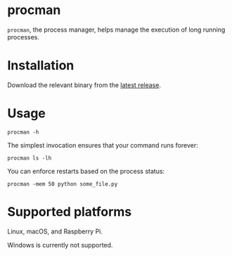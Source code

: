 # procman

`procman`, the process manager, helps manage the execution of long running processes.

# Installation

Download the relevant binary from the [latest release](https://github.com/bantmen/procman/releases/latest).

# Usage

```shell 
procman -h
```

The simplest invocation ensures that your command runs forever:

```shell 
procman ls -lh
```

You can enforce restarts based on the process status:

```shell 
procman -mem 50 python some_file.py
```

# Supported platforms

Linux, macOS, and Raspberry Pi.

Windows is currently not supported.

